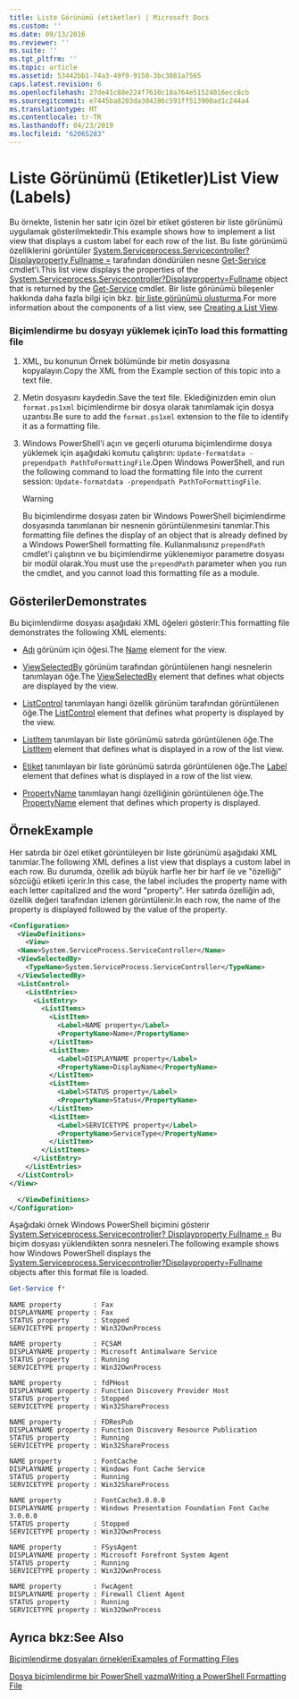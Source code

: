 ```yaml
---
title: Liste Görünümü (etiketler) | Microsoft Docs
ms.custom: ''
ms.date: 09/13/2016
ms.reviewer: ''
ms.suite: ''
ms.tgt_pltfrm: ''
ms.topic: article
ms.assetid: 53442bb1-74a3-49f9-9150-3bc3081a7565
caps.latest.revision: 6
ms.openlocfilehash: 27de41c88e224f7610c10a764e51524016ecc8cb
ms.sourcegitcommit: e7445ba8203da304286c591ff513900ad1c244a4
ms.translationtype: MT
ms.contentlocale: tr-TR
ms.lasthandoff: 04/23/2019
ms.locfileid: "62065283"
---
```

# <a name="list-view-labels"></a><span data-ttu-id="9273d-102">Liste Görünümü (Etiketler)</span><span class="sxs-lookup"><span data-stu-id="9273d-102">List View (Labels)</span></span>

<span data-ttu-id="9273d-103">Bu örnekte, listenin her satır için özel bir etiket gösteren bir liste görünümü uygulamak gösterilmektedir.</span><span class="sxs-lookup"><span data-stu-id="9273d-103">This example shows how to implement a list view that displays a custom label for each row of the list.</span></span> <span data-ttu-id="9273d-104">Bu liste görünümü özelliklerini görüntüler [System.Serviceprocess.Servicecontroller? Displayproperty Fullname =](/dotnet/api/System.ServiceProcess.ServiceController) tarafından döndürülen nesne [Get-Service](/powershell/module/Microsoft.PowerShell.Management/Get-Service) cmdlet'i.</span><span class="sxs-lookup"><span data-stu-id="9273d-104">This list view displays the properties of the [System.Serviceprocess.Servicecontroller?Displayproperty=Fullname](/dotnet/api/System.ServiceProcess.ServiceController) object that is returned by the [Get-Service](/powershell/module/Microsoft.PowerShell.Management/Get-Service) cmdlet.</span></span> <span data-ttu-id="9273d-105">Bir liste görünümü bileşenler hakkında daha fazla bilgi için bkz. [bir liste görünümü oluşturma](./creating-a-list-view.md).</span><span class="sxs-lookup"><span data-stu-id="9273d-105">For more information about the components of a list view, see [Creating a List View](./creating-a-list-view.md).</span></span>

### <a name="to-load-this-formatting-file"></a><span data-ttu-id="9273d-106">Biçimlendirme bu dosyayı yüklemek için</span><span class="sxs-lookup"><span data-stu-id="9273d-106">To load this formatting file</span></span>

1. <span data-ttu-id="9273d-107">XML, bu konunun Örnek bölümünde bir metin dosyasına kopyalayın.</span><span class="sxs-lookup"><span data-stu-id="9273d-107">Copy the XML from the Example section of this topic into a text file.</span></span>

2. <span data-ttu-id="9273d-108">Metin dosyasını kaydedin.</span><span class="sxs-lookup"><span data-stu-id="9273d-108">Save the text file.</span></span> <span data-ttu-id="9273d-109">Eklediğinizden emin olun `format.ps1xml` biçimlendirme bir dosya olarak tanımlamak için dosya uzantısı.</span><span class="sxs-lookup"><span data-stu-id="9273d-109">Be sure to add the `format.ps1xml` extension to the file to identify it as a formatting file.</span></span>

3. <span data-ttu-id="9273d-110">Windows PowerShell'i açın ve geçerli oturuma biçimlendirme dosya yüklemek için aşağıdaki komutu çalıştırın: `Update-formatdata -prependpath PathToFormattingFile`.</span><span class="sxs-lookup"><span data-stu-id="9273d-110">Open Windows PowerShell, and run the following command to load the formatting file into the current session: `Update-formatdata -prependpath PathToFormattingFile`.</span></span>

   > [!WARNING]
   > <span data-ttu-id="9273d-111">Bu biçimlendirme dosyası zaten bir Windows PowerShell biçimlendirme dosyasında tanımlanan bir nesnenin görüntülenmesini tanımlar.</span><span class="sxs-lookup"><span data-stu-id="9273d-111">This formatting file defines the display of an object that is already defined by a Windows PowerShell formatting file.</span></span> <span data-ttu-id="9273d-112">Kullanmalısınız `prependPath` cmdlet'i çalıştırın ve bu biçimlendirme yüklenemiyor parametre dosyası bir modül olarak.</span><span class="sxs-lookup"><span data-stu-id="9273d-112">You must use the `prependPath` parameter when you run the cmdlet, and you cannot load this formatting file as a module.</span></span>

## <a name="demonstrates"></a><span data-ttu-id="9273d-113">Gösteriler</span><span class="sxs-lookup"><span data-stu-id="9273d-113">Demonstrates</span></span>

<span data-ttu-id="9273d-114">Bu biçimlendirme dosyası aşağıdaki XML öğeleri gösterir:</span><span class="sxs-lookup"><span data-stu-id="9273d-114">This formatting file demonstrates the following XML elements:</span></span>

- <span data-ttu-id="9273d-115">[Adı](./name-element-for-view-format.md) görünüm için öğesi.</span><span class="sxs-lookup"><span data-stu-id="9273d-115">The [Name](./name-element-for-view-format.md) element for the view.</span></span>

- <span data-ttu-id="9273d-116">[ViewSelectedBy](./viewselectedby-element-format.md) görünüm tarafından görüntülenen hangi nesnelerin tanımlayan öğe.</span><span class="sxs-lookup"><span data-stu-id="9273d-116">The [ViewSelectedBy](./viewselectedby-element-format.md) element that defines what objects are displayed by the view.</span></span>

- <span data-ttu-id="9273d-117">[ListControl](./listcontrol-element-format.md) tanımlayan hangi özellik görünüm tarafından görüntülenen öğe.</span><span class="sxs-lookup"><span data-stu-id="9273d-117">The [ListControl](./listcontrol-element-format.md) element that defines what property is displayed by the view.</span></span>

- <span data-ttu-id="9273d-118">[ListItem](./listitem-element-for-listitems-for-listcontrol-format.md) tanımlayan bir liste görünümü satırda görüntülenen öğe.</span><span class="sxs-lookup"><span data-stu-id="9273d-118">The [ListItem](./listitem-element-for-listitems-for-listcontrol-format.md) element that defines what is displayed in a row of the list view.</span></span>

- <span data-ttu-id="9273d-119">[Etiket](./label-element-for-listitem-for-listcontrol-format.md) tanımlayan bir liste görünümü satırda görüntülenen öğe.</span><span class="sxs-lookup"><span data-stu-id="9273d-119">The [Label](./label-element-for-listitem-for-listcontrol-format.md) element that defines what is displayed in a row of the list view.</span></span>

- <span data-ttu-id="9273d-120">[PropertyName](./propertyname-element-for-listitem-for-listcontrol-format.md) tanımlayan hangi özelliğinin görüntülenen öğe.</span><span class="sxs-lookup"><span data-stu-id="9273d-120">The [PropertyName](./propertyname-element-for-listitem-for-listcontrol-format.md) element that defines which property is displayed.</span></span>

## <a name="example"></a><span data-ttu-id="9273d-121">Örnek</span><span class="sxs-lookup"><span data-stu-id="9273d-121">Example</span></span>

<span data-ttu-id="9273d-122">Her satırda bir özel etiket görüntüleyen bir liste görünümü aşağıdaki XML tanımlar.</span><span class="sxs-lookup"><span data-stu-id="9273d-122">The following XML defines a list view that displays a custom label in each row.</span></span> <span data-ttu-id="9273d-123">Bu durumda, özellik adı büyük harfle her bir harf ile ve "özelliği" sözcüğü etiketi içerir.</span><span class="sxs-lookup"><span data-stu-id="9273d-123">In this case, the label includes the property name with each letter capitalized and the word "property".</span></span> <span data-ttu-id="9273d-124">Her satırda özelliğin adı, özellik değeri tarafından izlenen görüntülenir.</span><span class="sxs-lookup"><span data-stu-id="9273d-124">In each row, the name of the property is displayed followed by the value of the property.</span></span>

```xml
<Configuration>
  <ViewDefinitions>
    <View>
  <Name>System.ServiceProcess.ServiceController</Name>
  <ViewSelectedBy>
    <TypeName>System.ServiceProcess.ServiceController</TypeName>
  </ViewSelectedBy>
  <ListControl>
    <ListEntries>
      <ListEntry>
        <ListItems>
          <ListItem>
            <Label>NAME property</Label>
            <PropertyName>Name</PropertyName>
          </ListItem>
          <ListItem>
            <Label>DISPLAYNAME property</Label>
            <PropertyName>DisplayName</PropertyName>
          </ListItem>
          <ListItem>
            <Label>STATUS property</Label>
            <PropertyName>Status</PropertyName>
          </ListItem>
          <ListItem>
            <Label>SERVICETYPE property</Label>
            <PropertyName>ServiceType</PropertyName>
          </ListItem>
        </ListItems>
      </ListEntry>
    </ListEntries>
  </ListControl>
</View>

  </ViewDefinitions>
</Configuration>
```

<span data-ttu-id="9273d-125">Aşağıdaki örnek Windows PowerShell biçimini gösterir [System.Serviceprocess.Servicecontroller? Displayproperty Fullname =](/dotnet/api/System.ServiceProcess.ServiceController) Bu biçim dosyası yüklendikten sonra nesneleri.</span><span class="sxs-lookup"><span data-stu-id="9273d-125">The following example shows how Windows PowerShell displays the [System.Serviceprocess.Servicecontroller?Displayproperty=Fullname](/dotnet/api/System.ServiceProcess.ServiceController) objects after this format file is loaded.</span></span>

```powershell
Get-Service f*
```

```output
NAME property        : Fax
DISPLAYNAME property : Fax
STATUS property      : Stopped
SERVICETYPE property : Win32OwnProcess

NAME property        : FCSAM
DISPLAYNAME property : Microsoft Antimalware Service
STATUS property      : Running
SERVICETYPE property : Win32OwnProcess

NAME property        : fdPHost
DISPLAYNAME property : Function Discovery Provider Host
STATUS property      : Stopped
SERVICETYPE property : Win32ShareProcess

NAME property        : FDResPub
DISPLAYNAME property : Function Discovery Resource Publication
STATUS property      : Running
SERVICETYPE property : Win32ShareProcess

NAME property        : FontCache
DISPLAYNAME property : Windows Font Cache Service
STATUS property      : Running
SERVICETYPE property : Win32ShareProcess

NAME property        : FontCache3.0.0.0
DISPLAYNAME property : Windows Presentation Foundation Font Cache 3.0.0.0
STATUS property      : Stopped
SERVICETYPE property : Win32OwnProcess

NAME property        : FSysAgent
DISPLAYNAME property : Microsoft Forefront System Agent
STATUS property      : Running
SERVICETYPE property : Win32OwnProcess

NAME property        : FwcAgent
DISPLAYNAME property : Firewall Client Agent
STATUS property      : Running
SERVICETYPE property : Win32OwnProcess
```

## <a name="see-also"></a><span data-ttu-id="9273d-126">Ayrıca bkz:</span><span class="sxs-lookup"><span data-stu-id="9273d-126">See Also</span></span>

[<span data-ttu-id="9273d-127">Biçimlendirme dosyaları örnekleri</span><span class="sxs-lookup"><span data-stu-id="9273d-127">Examples of Formatting Files</span></span>](./examples-of-formatting-files.md)

[<span data-ttu-id="9273d-128">Dosya biçimlendirme bir PowerShell yazma</span><span class="sxs-lookup"><span data-stu-id="9273d-128">Writing a PowerShell Formatting File</span></span>](./writing-a-powershell-formatting-file.md)

